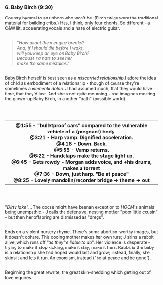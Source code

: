 <h3>6. Baby Birch (9:30)</h3>
<div>


Country hymnal to an unborn who won't be. (Birch twigs were the traditional material for building cribs.) Has, I think, only four chords. So different - a C&amp;W lilt, accelerating vocals and a haze of electric guitar. <br /><br />

<blockquote>
"<i>How about them engine breaks?
<br />
And, if I should die before I wake,
<br />
will you keep an eye on Baby Birch?<br />
Because I'd hate to see her<br />
make the same mistakes</i>."</blockquote>

<br />
Baby Birch herself is best seen as a <i>miscarried relationship.</i>I  adore the idea of child as embodiment of a relationship - though of course they're sometimes a <i>memento dolori</i>. J had assumed much, that they would have time, that they'd last. And she's not quite mourning - she imagines meeting the grown-up Baby Birch, in another "path" (possible world).

<br /><br />

<table class="tg">
<tr> 
	<th class="tg-031e">
		@1:55 - "bulletproof cars" compared to the vulnerable vehicle of a (pregnant) body.<br />
		@3:21 - Harp vamp. Dignified acceleration.<br />
		@4:18 - Down. Back.<br />
		@5:55 - Vamp returns.<br />
		@6:22 - Handclaps make the stage light up.<br />
		@6:45 - Gets rowdy - Morgan adds voice, and +his drums, makes a torrent<br />
		@7:36 - Down, just harp. "Be at peace"<br />
		@8:25 - Lovely mandolin/recorder bridge -&gt; theme -&gt; out
	</th>
</tr>
</table>

<br><br />

"<i>Dirty lake"</i>... The goose might have beenan exception to <i>HOOM</i>'s animals being unempathic - J calls the defensive, nesting mother "poor little cousin" - but then her offspring are dismissed as "dregs".<br /><br />


Ends on a violent nursery rhyme. There's some abortion-worthy images, but it doesn't cohere. This cooing mother makes her own furs; J skins a rabbit alive, which runs off "<i>as they're liable to do</i>". Her violence is desperate - trying to make it stop kicking, make it stay, make it hers. 
Rabbit is the baby is a relationship she had hoped would last and grow; instead, finally, she skins it and lets it run. An exorcism, instead ("be at peace and be gone"). 
<br><br>



Beginning the great rewrite, the great skin-shedding which getting out of love requires.<br /><br />


<img class="lazy" data-src="https://3.bp.blogspot.com/_1jKHfOdSZhQ/TLiUsiEyMeI/AAAAAAAAAlA/BGhj0WqNJIM/s400/6_Baby+Birch.png" />


</div>